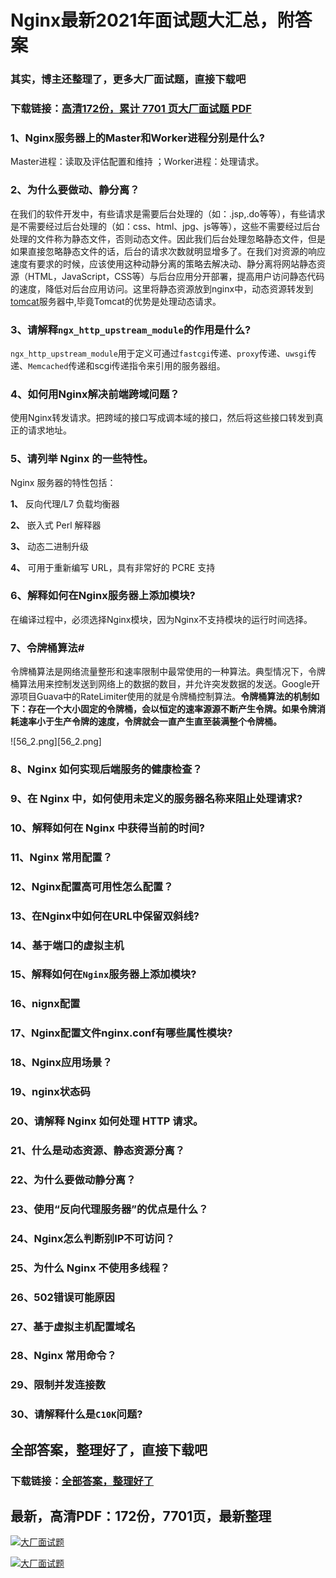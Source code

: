# Nginx最新2021年面试题大汇总，附答案

### 其实，博主还整理了，更多大厂面试题，直接下载吧

### 下载链接：[高清172份，累计 7701 页大厂面试题  PDF](https://github.com/souyunku/DevBooks/blob/master/docs/index.md)



### 1、Nginx服务器上的Master和Worker进程分别是什么?

Master进程：读取及评估配置和维持 ；Worker进程：处理请求。


### 2、为什么要做动、静分离？

在我们的软件开发中，有些请求是需要后台处理的（如：.jsp,.do等等），有些请求是不需要经过后台处理的（如：css、html、jpg、js等等），这些不需要经过后台处理的文件称为静态文件，否则动态文件。因此我们后台处理忽略静态文件，但是如果直接忽略静态文件的话，后台的请求次数就明显增多了。在我们对资源的响应速度有要求的时候，应该使用这种动静分离的策略去解决动、静分离将网站静态资源（HTML，JavaScript，CSS等）与后台应用分开部署，提高用户访问静态代码的速度，降低对后台应用访问。这里将静态资源放到nginx中，动态资源转发到[tomcat](https://www.wkcto.com/courses/tomcat.html)服务器中,毕竟Tomcat的优势是处理动态请求。



### 3、请解释`ngx_http_upstream_module`的作用是什么?

`ngx_http_upstream_module`用于定义可通过`fastcgi`传递、`proxy`传递、`uwsgi`传递、`Memcached`传递和scgi传递指令来引用的服务器组。


### 4、如何用Nginx解决前端跨域问题？

使用Nginx转发请求。把跨域的接口写成调本域的接口，然后将这些接口转发到真正的请求地址。


### 5、请列举 Nginx 的一些特性。

Nginx 服务器的特性包括：

**1、** 反向代理/L7 负载均衡器

**2、** 嵌入式 Perl 解释器

**3、** 动态二进制升级

**4、** 可用于重新编写 URL，具有非常好的 PCRE 支持


### 6、解释如何在Nginx服务器上添加模块?

在编译过程中，必须选择Nginx模块，因为Nginx不支持模块的运行时间选择。


### 7、令牌桶算法#

令牌桶算法是网络流量整形和速率限制中最常使用的一种算法。典型情况下，令牌桶算法用来控制发送到网络上的数据的数目，并允许突发数据的发送。Google开源项目Guava中的RateLimiter使用的就是令牌桶控制算法。**令牌桶算法的机制如下：存在一个大小固定的令牌桶，会以恒定的速率源源不断产生令牌。如果令牌消耗速率小于生产令牌的速度，令牌就会一直产生直至装满整个令牌桶。**

![56_2.png][56_2.png]


### 8、Nginx 如何实现后端服务的健康检查？
### 9、在 Nginx 中，如何使用未定义的服务器名称来阻止处理请求?
### 10、解释如何在 Nginx 中获得当前的时间?
### 11、Nginx 常用配置？
### 12、Nginx配置高可用性怎么配置？
### 13、在Nginx中如何在URL中保留双斜线?
### 14、基于端口的虚拟主机
### 15、解释如何在`Nginx`服务器上添加模块?
### 16、nignx配置
### 17、Nginx配置文件nginx.conf有哪些属性模块?
### 18、Nginx应用场景？
### 19、nginx状态码
### 20、请解释 Nginx 如何处理 HTTP 请求。
### 21、什么是动态资源、静态资源分离？
### 22、为什么要做动静分离？
### 23、使用“反向代理服务器”的优点是什么？
### 24、Nginx怎么判断别IP不可访问？
### 25、为什么 Nginx 不使用多线程？
### 26、502错误可能原因
### 27、基于虚拟主机配置域名
### 28、Nginx 常用命令？
### 29、限制并发连接数
### 30、请解释什么是`C10K`问题?




## 全部答案，整理好了，直接下载吧

### 下载链接：[全部答案，整理好了](https://www.souyunku.com/wp-content/uploads/weixin/githup-weixin-2.png)




## 最新，高清PDF：172份，7701页，最新整理

[![大厂面试题](https://www.souyunku.com/wp-content/uploads/weixin/mst.png "架构师专栏")](https://www.souyunku.com/wp-content/uploads/weixin/githup-weixin.png "架构师专栏")

[![大厂面试题](https://www.souyunku.com/wp-content/uploads/weixin/githup-weixin.png "架构师专栏")](https://www.souyunku.com/wp-content/uploads/weixin/githup-weixin.png "架构师专栏")
